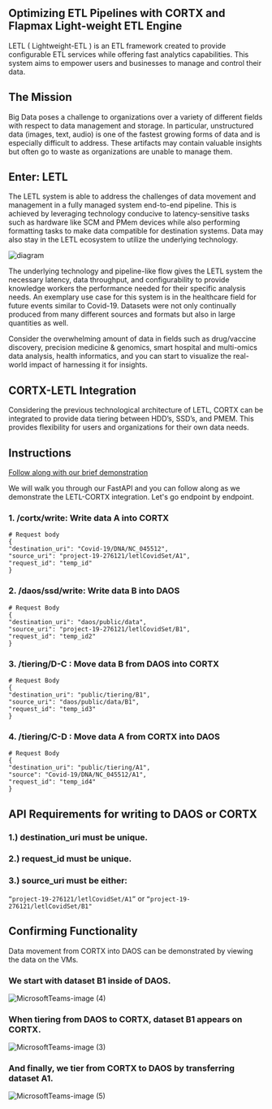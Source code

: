 ## Optimizing ETL Pipelines with CORTX and Flapmax Light-weight ETL Engine

LETL ( Lightweight-ETL ) is an ETL framework created to provide configurable ETL services while offering fast analytics capabilities. This system aims to empower users and businesses to manage and control their data.


## The Mission

Big Data poses a challenge to organizations over a variety of different fields with respect to data management and storage. In particular, unstructured data (images, text, audio) is one of the fastest growing forms of data and is especially difficult to address. These artifacts may contain valuable insights but often go to waste as organizations are unable to manage them.

## Enter: LETL 

The LETL system is able to address the challenges of data movement and management in a fully managed system end-to-end pipeline. This is achieved by leveraging technology conducive to latency-sensitive tasks such as hardware like SCM and PMem devices while also performing formatting tasks to make data compatible for destination systems. Data may also stay in the LETL ecosystem to utilize the underlying technology.

![diagram](https://user-images.githubusercontent.com/75850728/116353584-e0eff300-a7ab-11eb-9b21-ca78a9e30c82.png)

The underlying technology and pipeline-like flow gives the LETL system the necessary latency, data throughput, and configurability to provide knowledge workers the performance needed for their specific analysis needs. An exemplary use case for this system is in the healthcare field for future events similar to Covid-19. Datasets were not only continually produced from many different sources and formats but also in large quantities as well. 

Consider the overwhelming amount of data in fields such as drug/vaccine discovery, precision medicine & genomics, smart hospital and multi-omics data analysis, health informatics, and you can start to visualize the real-world impact of harnessing it for insights.

## CORTX-LETL Integration

Considering the previous technological architecture of LETL, CORTX can be integrated to provide data tiering between HDD’s, SSD’s, and PMEM. This provides flexibility for users and organizations for their own data needs.

## Instructions

[Follow along with our brief demonstration](https://youtu.be/Nz05Z_gcNzI)

We will walk you through our FastAPI and you can follow along as we demonstrate the LETL-CORTX integration. Let's go endpoint by endpoint.

### 1. /cortx/write: Write data A into CORTX

```
# Request body
{
"destination_uri": "Covid-19/DNA/NC_045512",
"source_uri": "project-19-276121/letlCovidSet/A1",
"request_id": "temp_id"
}
```
### 2. /daos/ssd/write: Write data B into DAOS

```
# Request Body
{
"destination_uri": "daos/public/data",
"source_uri": "project-19-276121/letlCovidSet/B1",
"request_id": "temp_id2"
}
```
### 3. /tiering/D-C : Move data B from DAOS into CORTX
```
# Request Body
{
"destination_uri": "public/tiering/B1",
"source_uri": "daos/public/data/B1",
"request_id": "temp_id3"
}
```
### 4. /tiering/C-D : Move data A from CORTX into DAOS

  
```
# Request Body
{
"destination_uri": "public/tiering/A1",
"source": "Covid-19/DNA/NC_045512/A1",
"request_id": "temp_id4"
}
```
  

## API Requirements for writing to DAOS or CORTX

### 1.) destination_uri must be unique.

### 2.) request_id must be unique.

### 3.) source_uri must be either:
`“project-19-276121/letlCovidSet/A1”`
or
`“project-19-276121/letlCovidSet/B1"`


## Confirming Functionality

Data movement from CORTX into DAOS can be demonstrated by viewing the data on the VMs.

### We start with dataset B1 inside of DAOS.

![MicrosoftTeams-image (4)](https://user-images.githubusercontent.com/75850728/116342075-daa34c00-a796-11eb-971b-169791db0672.png)

### When tiering from DAOS to CORTX, dataset B1 appears on CORTX.

![MicrosoftTeams-image (3)](https://user-images.githubusercontent.com/75850728/116342147-f9094780-a796-11eb-9ea4-ac05713b90fd.png)

### And finally, we tier from CORTX to DAOS by transferring dataset A1.

![MicrosoftTeams-image (5)](https://user-images.githubusercontent.com/75850728/116342204-13dbbc00-a797-11eb-9eea-8ca86dba6456.png)

